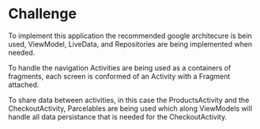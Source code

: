 # Challenge

To implement this application the recommended google architecure is bein used, ViewModel, LiveData, and Repositories are being 
implemented when needed.

To handle the navigation Activities are being used as a containers of fragments, each screen is conformed of an Activity with a
Fragment attached.

To share data between activities, in this case the ProductsActivity and the CheckoutActivity, Parcelables are being used which
along ViewModels will handle all data persistance that is needed for the CheckoutActivity.
